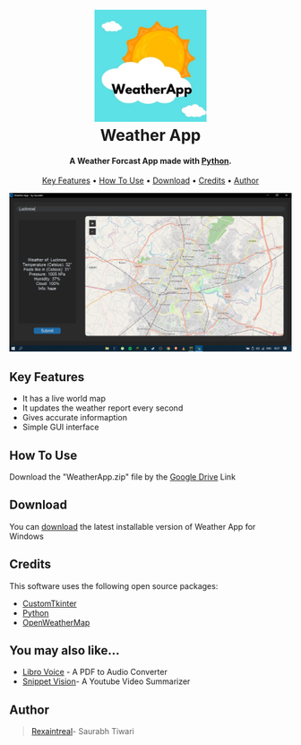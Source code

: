 
<h1 align="center">
  <br>
  <a href="https://github.com/Rexaintreal/WeatherApp"><img src="https://github.com/Rexaintreal/WeatherApp/blob/main/images/WeatherApp.jpg" alt="WeatherApp" width="200"></a>
  <br>
  Weather App
  <br>
</h1>

<h4 align="center">A Weather Forcast App made with <a href="https://www.python.org/" target="_blank">Python</a>.</h4>



<p align="center">
  <a href="#key-features">Key Features</a> •
  <a href="#how-to-use">How To Use</a> •
  <a href="#download">Download</a> •
  <a href="#credits">Credits</a> •
  <a href="#author">Author</a> 
  
</p>

![screenshot](https://github.com/Rexaintreal/WeatherApp/blob/main/images/Screenshot%20(39).png)

## Key Features

* It has a live world map
* It updates the weather report every second
* Gives accurate informaption
* Simple GUI interface


## How To Use

Download the "WeatherApp.zip" file by the [Google Drive](https://drive.google.com/file/d/1sLQoZVdvQ9Qw8z2BiQQDxLSGddVVCJcZ/view?usp=sharing) Link



## Download

You can [download](https://drive.google.com/file/d/1sLQoZVdvQ9Qw8z2BiQQDxLSGddVVCJcZ/view?usp=sharing) the latest installable version of Weather App for Windows

## Credits

This software uses the following open source packages:

- [CustomTkinter](https://github.com/TomSchimansky/CustomTkinter/)
- [Python](https://python.org/)
- [OpenWeatherMap](https://openweathermap.org/)


## You may also like...

- [Libro Voice](https://github.com/Rexaintreal/Libro-Voice) - A PDF to Audio Converter
- [Snippet Vision](https://github.com/Rexaintreal/Snippet-Vision)- A Youtube Video Summarizer

## Author

> [Rexaintreal](https://github.com/Rexaintreal/)- Saurabh Tiwari
